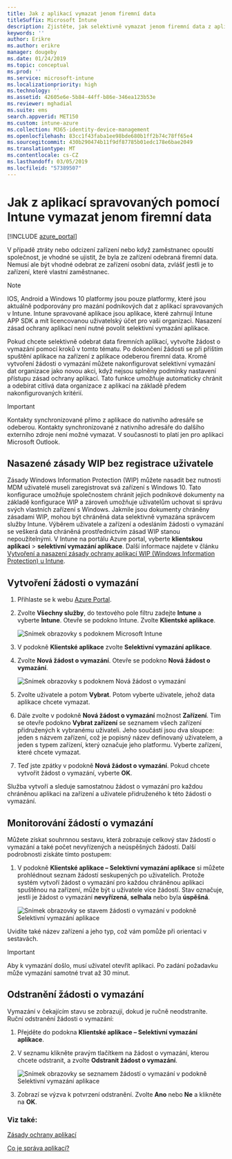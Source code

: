 ```yaml
---
title: Jak z aplikací vymazat jenom firemní data
titleSuffix: Microsoft Intune
description: Zjistěte, jak selektivně vymazat jenom firemní data z aplikací spravovaných pomocí Intune v Microsoft Intune.
keywords: ''
author: Erikre
ms.author: erikre
manager: dougeby
ms.date: 01/24/2019
ms.topic: conceptual
ms.prod: ''
ms.service: microsoft-intune
ms.localizationpriority: high
ms.technology: ''
ms.assetid: 42605e6e-5b84-44ff-b86e-346ea123b53e
ms.reviewer: mghadial
ms.suite: ems
search.appverid: MET150
ms.custom: intune-azure
ms.collection: M365-identity-device-management
ms.openlocfilehash: 83cc1f43faba1ee98bde680b1ff2b74c78ff65e4
ms.sourcegitcommit: 430b290474b11f9df87785b01edc178e6bae2049
ms.translationtype: MT
ms.contentlocale: cs-CZ
ms.lasthandoff: 03/05/2019
ms.locfileid: "57389507"
---
```

# <a name="how-to-wipe-only-corporate-data-from-intune-managed-apps"></a>Jak z aplikací spravovaných pomocí Intune vymazat jenom firemní data

[!INCLUDE [azure_portal](./includes/azure_portal.md)]

V případě ztráty nebo odcizení zařízení nebo když zaměstnanec opouští společnost, je vhodné se ujistit, že byla ze zařízení odebraná firemní data. Nemusí ale být vhodné odebrat ze zařízení osobní data, zvlášť jestli je to zařízení, které vlastní zaměstnanec.

>[!NOTE]
> IOS, Android a Windows 10 platformy jsou pouze platformy, které jsou aktuálně podporovány pro mazání podnikových dat z aplikací spravovaných v Intune. Intune spravované aplikace jsou aplikace, které zahrnují Intune APP SDK a mít licencovanou uživatelský účet pro vaši organizaci. Nasazení zásad ochrany aplikací není nutné povolit selektivní vymazání aplikace.

Pokud chcete selektivně odebrat data firemních aplikací, vytvořte žádost o vymazání pomocí kroků v tomto tématu. Po dokončení žádosti se při příštím spuštění aplikace na zařízení z aplikace odeberou firemní data. Kromě vytvoření žádosti o vymazání můžete nakonfigurovat selektivní vymazání dat organizace jako novou akci, když nejsou splněny podmínky nastavení přístupu zásad ochrany aplikací. Tato funkce umožňuje automaticky chránit a odebírat citlivá data organizace z aplikací na základě předem nakonfigurovaných kritérií.

>[!IMPORTANT]
> Kontakty synchronizované přímo z aplikace do nativního adresáře se odeberou. Kontakty synchronizované z nativního adresáře do dalšího externího zdroje není možné vymazat. V současnosti to platí jen pro aplikaci Microsoft Outlook.

## <a name="deployed-wip-policies-without-user-enrollment"></a>Nasazené zásady WIP bez registrace uživatele
Zásady Windows Information Protection (WIP) můžete nasadit bez nutnosti MDM uživatelé museli zaregistrovat svá zařízení s Windows 10. Tato konfigurace umožňuje společnostem chránit jejich podnikové dokumenty na základě konfigurace WIP a zároveň umožňuje uživatelům uchovat si správu svých vlastních zařízení s Windows. Jakmile jsou dokumenty chráněny zásadami WIP, mohou být chráněná data selektivně vymazána správcem služby Intune. Výběrem uživatele a zařízení a odesláním žádosti o vymazání se veškerá data chráněná prostřednictvím zásad WIP stanou nepoužitelnými. V Intune na portálu Azure portal, vyberte **klientskou aplikaci** > **selektivní vymazání aplikace**. Další informace najdete v článku [Vytvoření a nasazení zásady ochrany aplikací WIP (Windows Information Protection) u Intune](windows-information-protection-policy-create.md).

## <a name="create-a-wipe-request"></a>Vytvoření žádosti o vymazání

1.  Přihlaste se k webu [Azure Portal](https://portal.azure.com).

2.  Zvolte **Všechny služby**, do textového pole filtru zadejte **Intune** a vyberte **Intune**. Otevře se podokno Intune. Zvolte **Klientské aplikace**.

    ![Snímek obrazovky s podoknem Microsoft Intune](./media/apps-selective-wipe01.png)

3.  V podokně **Klientské aplikace** zvolte **Selektivní vymazání aplikace**.

4.  Zvolte **Nová žádost o vymazání**. Otevře se podokno **Nová žádost o vymazání**.

    ![Snímek obrazovky s podoknem Nová žádost o vymazání](./media/AzurePortal_MAM_NewWipeRequest.png)

5.  Zvolte uživatele a potom **Vybrat**. Potom vyberte uživatele, jehož data aplikace chcete vymazat.

6.  Dále zvolte v podokně **Nová žádost o vymazání** možnost **Zařízení**. Tím se otevře podokno **Vybrat zařízení** se seznamem všech zařízení přidružených k vybranému uživateli. Jeho součástí jsou dva sloupce: jeden s názvem zařízení, což je popisný název definovaný uživatelem, a jeden s typem zařízení, který označuje jeho platformu. Vyberte zařízení, které chcete vymazat.

7.  Teď jste zpátky v podokně **Nová žádost o vymazání**. Pokud chcete vytvořit žádost o vymazání, vyberte **OK**.

Služba vytvoří a sleduje samostatnou žádost o vymazání pro každou chráněnou aplikaci na zařízení a uživatele přidruženého k této žádosti o vymazání.

## <a name="monitor-your-wipe-requests"></a>Monitorování žádostí o vymazání

Můžete získat souhrnnou sestavu, která zobrazuje celkový stav žádostí o vymazání a také počet nevyřízených a neúspěšných žádostí. Další podrobnosti získáte tímto postupem:

1.  V podokně **Klientské aplikace – Selektivní vymazání aplikace** si můžete prohlédnout seznam žádostí seskupených po uživatelích. Protože systém vytvoří žádost o vymazání pro každou chráněnou aplikaci spuštěnou na zařízení, může být u uživatele více žádostí. Stav označuje, jestli je žádost o vymazání **nevyřízená**, **selhala** nebo byla **úspěšná**.

    ![Snímek obrazovky se stavem žádosti o vymazání v podokně Selektivní vymazání aplikace](./media/wipe-request-status-1.png)

Uvidíte také název zařízení a jeho typ, což vám pomůže při orientaci v sestavách.

>[!IMPORTANT]
> Aby k vymazání došlo, musí uživatel otevřít aplikaci. Po zadání požadavku může vymazání samotné trvat až 30 minut.

## <a name="delete-a-wipe-request"></a>Odstranění žádosti o vymazání

Vymazání v čekajícím stavu se zobrazují, dokud je ručně neodstraníte. Ruční odstranění žádosti o vymazání:

1.  Přejděte do podokna **Klientské aplikace – Selektivní vymazání aplikace**.

2.  V seznamu klikněte pravým tlačítkem na žádost o vymazání, kterou chcete odstranit, a zvolte **Odstranit žádost o vymazání**.

    ![Snímek obrazovky se seznamem žádostí o vymazání v podokně Selektivní vymazání aplikace](./media/delete-wipe-request.png)

3.  Zobrazí se výzva k potvrzení odstranění. Zvolte **Ano** nebo **Ne** a klikněte na **OK**.

### <a name="see-also"></a>Viz také:
[Zásady ochrany aplikací](app-protection-policy.md)

[Co je správa aplikací?](app-management.md)
